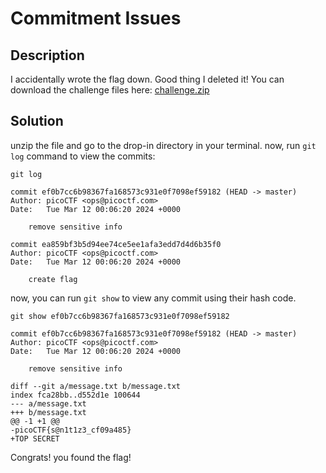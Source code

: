 # Commitment Issues

## Description

I accidentally wrote the flag down. Good thing I deleted it!
You can download the challenge files here:
[challenge.zip](https://github.com/erfanghorbanee/picoCTF-2024/blob/main/General%20Skills/Commitment%20Issues/challenge.zip)

## Solution

unzip the file and go to the drop-in directory in your terminal. now, run ```git log``` command to view the commits:

```git
git log

commit ef0b7cc6b98367fa168573c931e0f7098ef59182 (HEAD -> master)
Author: picoCTF <ops@picoctf.com>
Date:   Tue Mar 12 00:06:20 2024 +0000

    remove sensitive info

commit ea859bf3b5d94ee74ce5ee1afa3edd7d4d6b35f0
Author: picoCTF <ops@picoctf.com>
Date:   Tue Mar 12 00:06:20 2024 +0000

    create flag
```

now, you can run ```git show``` to view any commit using their hash code.

```git
git show ef0b7cc6b98367fa168573c931e0f7098ef59182

commit ef0b7cc6b98367fa168573c931e0f7098ef59182 (HEAD -> master)
Author: picoCTF <ops@picoctf.com>
Date:   Tue Mar 12 00:06:20 2024 +0000

    remove sensitive info

diff --git a/message.txt b/message.txt
index fca28bb..d552d1e 100644
--- a/message.txt
+++ b/message.txt
@@ -1 +1 @@
-picoCTF{s@n1t1z3_cf09a485}
+TOP SECRET
```

Congrats! you found the flag!
